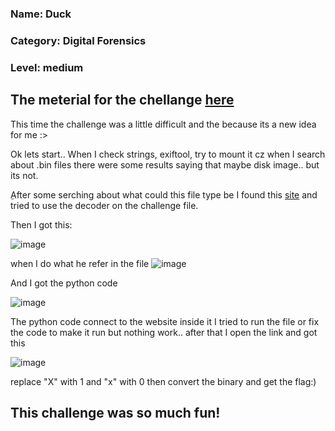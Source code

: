 ### Name: Duck
### Category: Digital Forensics
### Level: medium
## The meterial for the chellange <a href="https://drive.google.com/file/d/17QaJuQTfuarb5S3cbDX2v_bAR-EDk2IX/view?usp=sharing">here</a>


This time the challenge was a little difficult and the because its a new idea for me :>

Ok lets start.. 
When I check strings, exiftool, try to mount it cz when I search about .bin files there were some results saying that maybe disk image.. but its not.

ِAfter some serching about what could this file type be I found this <a href="https://www.ducktoolkit.com/help">site</a> and tried to use the decoder on the challenge file.

Then I got this:

![image](https://user-images.githubusercontent.com/95076839/159138259-fb6e6ed7-cbfc-4cca-8c1b-b71ede6474a5.png)

when I do what he refer in the file 
![image](https://user-images.githubusercontent.com/95076839/159138343-4c9eab07-a08e-42f2-8688-55c8653e6f7b.png)

And I got the python code

![image](https://user-images.githubusercontent.com/95076839/159138380-a4937df0-b75b-4b57-886b-9b08906800b7.png)

The python code connect to the website inside it I tried to run the file or fix the code to make it run but nothing work.. after that I open the link and got this 

![image](https://user-images.githubusercontent.com/95076839/159138389-9fc4e2e4-5d0a-4be6-8585-b370efc55fb7.png)

replace "X" with 1 and "x" with 0 then convert the binary and get the flag:)

## This challenge was so much fun!
